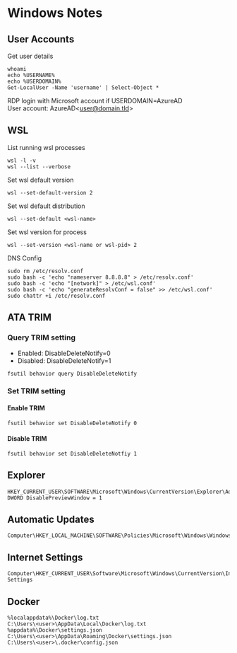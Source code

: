 # Windows Notes

## User Accounts

Get user details
```
whoami
echo %USERNAME%
echo %USERDOMAIN%
Get-LocalUser -Name 'username' | Select-Object *
```

RDP login with Microsoft account if USERDOMAIN=AzureAD<br />
User account: AzureAD\<user@domain.tld>

## WSL

List running wsl processes
```
wsl -l -v
wsl --list --verbose
```

Set wsl default version
```
wsl --set-default-version 2
```

Set wsl default distribution
```
wsl --set-default <wsl-name>
```

Set wsl version for process
```
wsl --set-version <wsl-name or wsl-pid> 2
```

DNS Config
```
sudo rm /etc/resolv.conf
sudo bash -c 'echo "nameserver 8.8.8.8" > /etc/resolv.conf'
sudo bash -c 'echo "[network]" > /etc/wsl.conf'
sudo bash -c 'echo "generateResolvConf = false" >> /etc/wsl.conf'
sudo chattr +i /etc/resolv.conf
```

## ATA TRIM

### Query TRIM setting

- Enabled: DisableDeleteNotify=0
- Disabled: DisableDeleteNotify=1

```
fsutil behavior query DisableDeleteNotify
```

### Set TRIM setting

#### Enable TRIM
```
fsutil behavior set DisableDeleteNotify 0
```

#### Disable TRIM
```
fsutil behavior set DisableDeleteNotfiy 1
```

## Explorer
```
HKEY_CURRENT_USER\SOFTWARE\Microsoft\Windows\CurrentVersion\Explorer\Advanced
DWORD DisablePreviewWindow = 1
```

## Automatic Updates
```
Computer\HKEY_LOCAL_MACHINE\SOFTWARE\Policies\Microsoft\Windows\WindowsUpdate\AU
```

## Internet Settings
```
Computer\HKEY_CURRENT_USER\Software\Microsoft\Windows\CurrentVersion\Internet Settings
```

## Docker
```
%localappdata%\Docker\log.txt
C:\Users\<user>\AppData\Local\Docker\log.txt
%appdata%\Docker\settings.json
C:\Users\<user>\AppData\Roaming\Docker\settings.json
C:\Users\<user>\.docker\config.json
```
